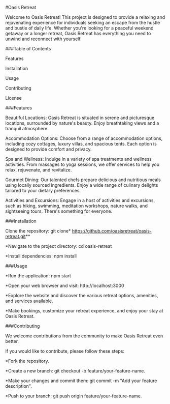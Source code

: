 #Oasis Retreat

Welcome to Oasis Retreat! This project is designed to provide a relaxing and rejuvenating experience for individuals seeking an escape from the hustle and bustle of daily life. Whether you're looking for a peaceful weekend getaway or a longer retreat, Oasis Retreat has everything you need to unwind and reconnect with yourself.

###Table of Contents

Features

Installation

Usage

Contributing

License

###Features

Beautiful Locations: Oasis Retreat is situated in serene and picturesque locations, surrounded by nature's beauty. Enjoy breathtaking views and a tranquil atmosphere.

Accommodation Options: Choose from a range of accommodation options, including cozy cottages, luxury villas, and spacious tents. Each option is designed to provide comfort and privacy.

Spa and Wellness: Indulge in a variety of spa treatments and wellness activities. From massages to yoga sessions, we offer services to help you relax, rejuvenate, and revitalize.

Gourmet Dining: Our talented chefs prepare delicious and nutritious meals using locally sourced ingredients. Enjoy a wide range of culinary delights tailored to your dietary preferences.

Activities and Excursions: Engage in a host of activities and excursions, such as hiking, swimming, meditation workshops, nature walks, and sightseeing tours. There's something for everyone.

###Installation

Clone the repository: git clone* https://github.com/oasisretreat/oasis-retreat.git**

*Navigate to the project directory: cd oasis-retreat

*Install dependencies: npm install

###Usage

*Run the application: npm start

*Open your web browser and visit: http://localhost:3000

*Explore the website and discover the various retreat options, amenities, and services available.

*Make bookings, customize your retreat experience, and enjoy your stay at Oasis Retreat.

###Contributing

We welcome contributions from the community to make Oasis Retreat even better.

If you would like to contribute, please follow these steps:

*Fork the repository.

*Create a new branch: git checkout -b feature/your-feature-name.

*Make your changes and commit them: git commit -m "Add your feature description".

*Push to your branch: git push origin feature/your-feature-name.